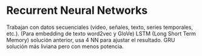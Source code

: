 # Recurrent Neural Networks
Trabajan con datos secuenciales (video, señales, texto, series temporales, etc.).
(Para embedding de texto word2vec y GloVe)
LSTM (Long Short Term Memory) solución anterior, usa 4 NN para ajustar el resultado.
GRU solución más liviana pero con menos potencia.